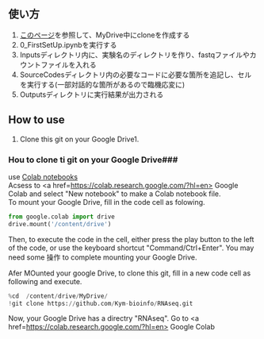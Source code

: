 ## 使い方 ##
1. <a href=https://sites.google.com/s.okayama-u.ac.jp/kym-diary/rna-seq/github%E3%81%8B%E3%82%89clone%E3%81%97%E3%81%A6%E3%81%8F%E3%82%8B>このページ</a>を参照して、MyDrive中にcloneを作成する
2. 0_FirstSetUp.ipynbを実行する
3. Inputsディレクトリ内に、実験名のディレクトリを作り、fastqファイルやカウントファイルを入れる
4. SourceCodesディレクトリ内の必要なコードに必要な箇所を追記し、セルを実行する(一部対話的な箇所があるので臨機応変に)
5. Outputsディレクトリに実行結果が出力される

## How to use ##
1. Clone this git on your Google Drive1.





### Hou to clone ti git on your Google Drive###
use <a href=https://colab.research.google.com/gist/Kym-bioinfo/04b1b1356811e5020d2ecc05007d3d26/git_clone.ipynb>Colab notebooks</a><br>
Acsess to <a href=https://colab.research.google.com/?hl=en> Google Colab</a> and select "New notebook" to make a Colab notebook file.<br>
To mount your Google Drive, fill in the code cell as folowing.

```Python
from google.colab import drive
drive.mount('/content/drive')
```

Then, to execute the code in the cell, either press the play button to the left of the code, or use the keyboard shortcut "Command/Ctrl+Enter".
You may need some 操作 to complete mounting your Google Drive. <br>

Afer MOunted your google Drive, to clone this git, fill in a new code cell as following and execute.

```Python
%cd  /content/drive/MyDrive/
!git clone https://github.com/Kym-bioinfo/RNAseq.git
```

Now, your Google Drive has a directry "RNAseq".
Go to <a href=https://colab.research.google.com/?hl=en> Google Colab</a>
